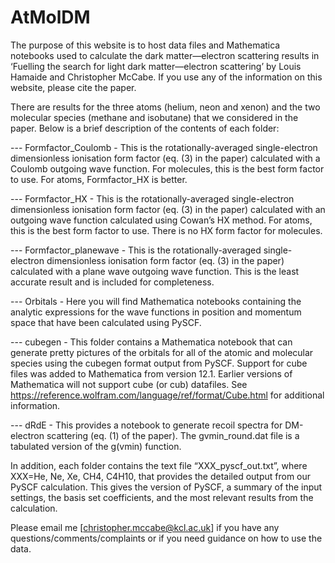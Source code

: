 # AtMolDM

The purpose of this website is to host data files and Mathematica notebooks used to calculate the dark matter—electron scattering results in ‘Fuelling the search for light dark matter—electron scattering’ by Louis Hamaide and Christopher McCabe. If you use any of the information on this website, please cite the paper.

There are results for the three atoms (helium, neon and xenon) and the two molecular species (methane and isobutane) that we considered in the paper. Below is a brief description of the contents of each folder:

--- Formfactor_Coulomb - This is the rotationally-averaged single-electron dimensionless ionisation form factor (eq. (3) in the paper) calculated with a Coulomb outgoing wave function. For molecules, this is the best form factor to use. For atoms, Formfactor_HX is better.

--- Formfactor_HX - This is the rotationally-averaged single-electron dimensionless ionisation form factor (eq. (3) in the paper) calculated with an outgoing wave function calculated using Cowan’s HX method. For atoms, this is the best form factor to use. There is no HX form factor for molecules.

--- Formfactor_planewave - This is the rotationally-averaged single-electron dimensionless ionisation form factor (eq. (3) in the paper) calculated with a plane wave outgoing wave function. This is the least accurate result and is included for completeness.

--- Orbitals - Here you will find Mathematica notebooks containing the analytic expressions for the wave functions in position and momentum space that have been calculated using PySCF.

--- cubegen - This folder contains a Mathematica notebook that can generate pretty pictures of the orbitals for all of the atomic and molecular species using the cubegen format output from PySCF. Support for cube files was added to Mathematica from version 12.1. Earlier versions of Mathematica will not support cube (or cub) datafiles. See https://reference.wolfram.com/language/ref/format/Cube.html for additional information.

--- dRdE - This provides a notebook to generate recoil spectra for DM-electron scattering (eq. (1) of the paper). The gvmin_round.dat file is a tabulated version of the g(vmin) function.

In addition, each folder contains the text file “XXX_pyscf_out.txt”, where XXX=He, Ne, Xe, CH4, C4H10, that provides the detailed output from our PySCF calculation. This gives the version of PySCF, a summary of the input settings, the basis set coefficients, and the most relevant results from the calculation.

Please email me [christopher.mccabe@kcl.ac.uk] if you have any questions/comments/complaints or if you need guidance on how to use the data.
